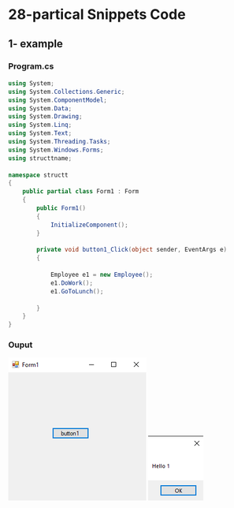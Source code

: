 # 28-partical Snippets Code

## 1- example

### Program.cs

```c#
using System;
using System.Collections.Generic;
using System.ComponentModel;
using System.Data;
using System.Drawing;
using System.Linq;
using System.Text;
using System.Threading.Tasks;
using System.Windows.Forms;
using structtname;

namespace structt
{
    public partial class Form1 : Form
    {
        public Form1()
        {
            InitializeComponent();
        }

        private void button1_Click(object sender, EventArgs e)
        {

            Employee e1 = new Employee();
            e1.DoWork();
            e1.GoToLunch();

        }
    }
}


```

### Ouput

![1- example](media/1.png)
![1- example](media/2.png)









